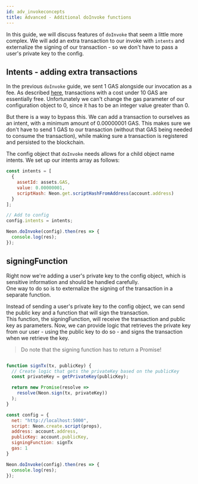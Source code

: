 ```yaml
---
id: adv_invokeconcepts
title: Advanced - Additional doInvoke functions
---
```


In this guide, we will discuss features of `doInvoke` that seem a little more complex. We will add an extra transaction to our invoke with `intents` and externalize the signing of our transaction - so we don't have to pass a user's private key to the config.

## Intents - adding extra transactions
In the previous `doInvoke` guide, we sent 1 GAS alongside our invocation as a fee. As described [here](http://docs.neo.org/en-us/sc/systemfees.html#smart-contract-fees), transactions with a cost under 10 GAS are essentially free. Unfortunately we can't change the gas parameter of our configuration object to 0, since it has to be an integer value greater than 0.  

But there is a way to bypass this. We can add a transaction to ourselves as an intent, with a minimum amount of 0.00000001 GAS. This makes sure we don't have to send 1 GAS to our transaction (without that GAS being needed to consume the transaction), while making sure a transaction is registered and persisted to the blockchain.

The config object that `doInvoke` needs allows for a child object name intents. We set up our intents array as follows:
```js
const intents = [
  {
    assetId: assets.GAS,
    value: 0.00000001,
    scriptHash: Neon.get.scriptHashFromAddress(account.address)
  }
];

// Add to config
config.intents = intents;

Neon.doInvoke(config).then(res => {
  console.log(res);
});
```

## signingFunction
Right now we're adding a user's private key to the config object, which is sensitive information and should be handled carefully.  
One way to do so is to externalize the signing of the transaction in a separate function.

Instead of sending a user's private key to the config object, we can send the public key and a function that will sign the transaction.  
This function, the signingFunction, will receive the transaction and public key as parameters. Now, we can provide logic that retrieves the private key from our user - using the public key to do so - and signs the transaction when we retrieve the key.

> Do note that the signing function has to return a Promise!

```js

function signTx(tx, publicKey) {
  // Create logic that gets the privateKey based on the publicKey
  const privateKey = getPrivateKey(publicKey);

  return new Promise(resolve =>
    resolve(Neon.sign(tx, privateKey))
  );
}

const config = {
  net: "http://localhost:5000",
  script: Neon.create.script(props),
  address: account.address,
  publicKey: account.publicKey,
  signingFunction: signTx
  gas: 1
}

Neon.doInvoke(config).then(res => {
  console.log(res);
});
```
